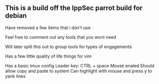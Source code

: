 ## This is a build off the IppSec parrot build for debian

Have removed a few items that i don't use

Feel free to comment out any tools that you wont need

Will later split this out to group tools for types of engagements

Has a few little quality of life things for vim

Has a basic tmux config 
Leader key: CTRL + space 
Mouse enaled
Should allow copy and paste to system
Can highlight with mouse and press y to yank lines

